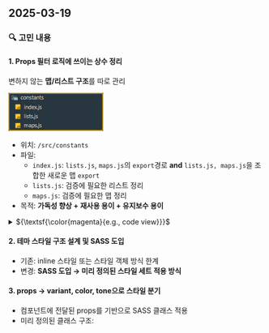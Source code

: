 ## 2025-03-19

### 🔍 고민 내용

#### 1. Props 필터 로직에 쓰이는 상수 정리

변하지 않는 **맵/리스트 구조**를 따로 관리

![](./md_image/2025-03-20-00-14-23.png)

-   위치: `/src/constants`
-   파일:
    -   `index.js`: `lists.js`, `maps.js`의 `export`경로 **and** `lists.js, maps.js`을 조합한 새로운 맵 `export`
    -   `lists.js`: 검증에 필요한 리스트 정리
    -   `maps.js`: 검증에 필요한 맵 정리
-   목적: **가독성 향상 + 재사용 용이 + 유지보수 용이**

<details> 
<summary> ${\textsf{\color{magenta}{e.g., code view}}}$ </summary>

> ![](./md_image/2025-03-20-00-14-23.png)
>
> <details>
> <summary> ${\textsf{\color{magenta}{index.js}}}$ </summary>
>
> ```javascript
> import { flexCssList, gridCssList, tableCssList, commonCssList } from './lists'
> export * from './lists'
> export * from './maps'
>
> export const displayListMap = {
>     flex: flexCssList,
>     grid: gridCssList,
>     table: tableCssList,
>     common: commonCssList,
> }
> ```
>
> </details>
>
> <details>
> <summary> ${\textsf{\color{magenta}{lists.js}}}$ </summary>
>
> ```javascript
> /** INDEX `${name}List`
> * tableTag
> * display
> * onEvent
> * pseudoClass
> * pseudoElement
> * allPseudo
> *
> * -- display group match css property --
> * flexCss
> * gridCss
> * tableCss
> * commonCss
> */
>
> export const tableTagList = ['table', 'caption', 'thead', 'tfoot', 'tbody', 'colgroup', 'tr', 'td', 'th', 'col']
>
> export const ...
> ```
>
> </details>
>
> <details>
> <summary> ${\textsf{\color{magenta}{maps.js}}}$ </summary>
>
> ```javascript
> /** INDEX `${name}Map`
> * displayGroup
> * tableDisplay
> */
>
> export const displayGroupMap = {
>    flex: ['flex', 'inline-flex'],
>    grid: ['grid', 'inline-grid'],
>    table: ['table', 'inline-table', 'table-row-group', 'table-header-group', 'table-footer-group', 'table-row', 'table-cell', 'table-column', 'table-column-group', 'table-caption'],
>    common: ['block', 'inline', 'inline-block', 'flow-root', 'list-item'],
> }
> export const ...
> ```
>
> </details>

</details>

#### 2. 테마 스타일 구조 설계 및 SASS 도입

-   기존: inline 스타일 또는 스타일 객체 방식 한계
-   변경: **SASS 도입 → 미리 정의된 스타일 세트 적용 방식**

#### 3. props → variant, color, tone으로 스타일 분기

-   컴포넌트에 전달된 props를 기반으로 SASS 클래스 적용
-   미리 정의된 클래스 구조:
